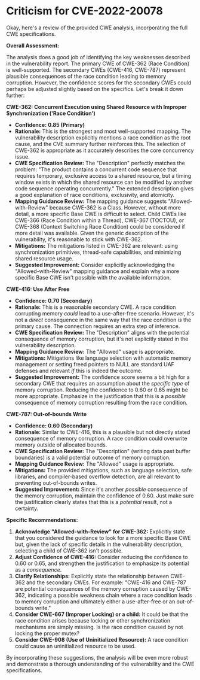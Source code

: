 # Criticism for CVE-2022-20078

Okay, here's a review of the provided CWE analysis, incorporating the full CWE specifications.

**Overall Assessment:**

The analysis does a good job of identifying the key weaknesses described in the vulnerability report. The primary CWE of CWE-362 (Race Condition) is well-supported. The secondary CWEs (CWE-416, CWE-787) represent plausible consequences of the race condition leading to memory corruption. However, the confidence scores for the secondary CWEs could perhaps be adjusted slightly based on the specifics. Let's break it down further:

**CWE-362: Concurrent Execution using Shared Resource with Improper Synchronization ('Race Condition')**

*   **Confidence: 0.85 (Primary)**
*   **Rationale:** This is the strongest and most well-supported mapping. The vulnerability description explicitly mentions a race condition as the root cause, and the CVE summary further reinforces this. The selection of CWE-362 is appropriate as it accurately describes the core concurrency issue.
*   **CWE Specification Review:** The "Description" perfectly matches the problem: "The product contains a concurrent code sequence that requires temporary, exclusive access to a shared resource, but a timing window exists in which the shared resource can be modified by another code sequence operating concurrently." The extended description gives a good explanation of race conditions, exclusivity, and atomicity.
*   **Mapping Guidance Review:** The mapping guidance suggests "Allowed-with-Review" because CWE-362 is a Class. However, without more detail, a more specific Base CWE is difficult to select. Child CWEs like CWE-366 (Race Condition within a Thread), CWE-367 (TOCTOU), or CWE-368 (Context Switching Race Condition) could be considered if more detail was available. Given the generic description of the vulnerability, it's reasonable to stick with CWE-362.
*   **Mitigations:** The mitigations listed in CWE-362 are relevant: using synchronization primitives, thread-safe capabilities, and minimizing shared resource usage.
*   **Suggested Improvement:** Consider explicitly acknowledging the "Allowed-with-Review" mapping guidance and explain why a more specific Base CWE isn't possible with the available information.

**CWE-416: Use After Free**

*   **Confidence: 0.70 (Secondary)**
*   **Rationale:** This is a reasonable secondary CWE.  A race condition corrupting memory *could* lead to a use-after-free scenario. However, it's not a *direct* consequence in the same way that the race condition *is* the primary cause.  The connection requires an extra step of inference.
*   **CWE Specification Review:** The "Description" aligns with the potential consequence of memory corruption, but it's not explicitly stated in the vulnerability description.
*   **Mapping Guidance Review:** The "Allowed" usage is appropriate.
*   **Mitigations:** Mitigations like language selection with automatic memory management or setting freed pointers to NULL are standard UAF defenses and relevant *if* this is indeed the outcome.
*   **Suggested Improvement:** The confidence score seems a bit high for a secondary CWE that requires an assumption about the *specific type* of memory corruption. Reducing the confidence to 0.60 or 0.65 might be more appropriate. Emphasize in the justification that this is a *possible* consequence of memory corruption resulting from the race condition.

**CWE-787: Out-of-bounds Write**

*   **Confidence: 0.60 (Secondary)**
*   **Rationale:** Similar to CWE-416, this is a plausible but not directly stated consequence of memory corruption. A race condition could overwrite memory outside of allocated bounds.
*   **CWE Specification Review:**  The "Description" (writing data past buffer boundaries) is a valid potential outcome of memory corruption.
*   **Mapping Guidance Review:**  The "Allowed" usage is appropriate.
*   **Mitigations:** The provided mitigations, such as language selection, safe libraries, and compiler-based overflow detection, are all relevant to preventing out-of-bounds writes.
*   **Suggested Improvement:** Since it's another *possible* consequence of the memory corruption, maintain the confidence of 0.60. Just make sure the justification clearly states that this is a *potential* result, not a certainty.

**Specific Recommendations:**

1.  **Acknowledge "Allowed-with-Review" for CWE-362:** Explicitly state that you considered the guidance to look for a more specific Base CWE but, given the lack of specific details in the vulnerability description, selecting a child of CWE-362 isn't possible.
2.  **Adjust Confidence of CWE-416:** Consider reducing the confidence to 0.60 or 0.65, and strengthen the justification to emphasize its potential as a *consequence*.
3.  **Clarify Relationships:**  Explicitly state the relationship between CWE-362 and the secondary CWEs. For example: "CWE-416 and CWE-787 are potential consequences of the memory corruption caused by CWE-362, indicating a possible weakness chain where a race condition leads to memory corruption and ultimately either a use-after-free or an out-of-bounds write."
4.  **Consider CWE-667 (Improper Locking) or a child:** It could be that the race condition arises because locking or other synchronization mechanisms are simply missing. Is the race condition caused by not locking the proper mutex?
5.  **Consider CWE-908 (Use of Uninitialized Resource):** A race condition could cause an uninitialized resource to be used.

By incorporating these suggestions, the analysis will be even more robust and demonstrate a thorough understanding of the vulnerability and the CWE specifications.